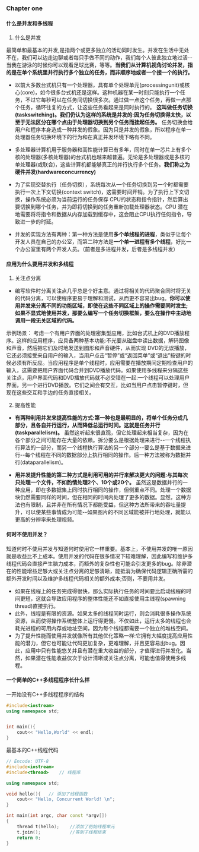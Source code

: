 ### Chapter one 

#### 什么是并发和多线程
1. 什么是并发

最简单和最基本的并发,是指两个或更多独立的活动同时发生。并发在生活中无处不在，我们可以边走边聊或者每只手做不同的动作，我们每个人彼此独立地过活--当我在游泳的时候你可以观看足球比赛，等等。**当我们从计算机视角讨论并发，指的是在单个系统里并行执行多个独立的任务，而非顺序地或者一个接一个的执行。** 

- 以前大多数台式机只有一个处理器，具有单个处理单元(processingunit)或核心(core)，如今很多台式机还是这样。这种机器在某一时刻只能执行一个任务，不过它每秒可以在任务间切换很多次。通过做一点这个任务，再做一点那个任务，循环往复的方式，让这些任务看起来是同时执行的。 **这叫做任务切换(taskswitching)。我们仍认为这样的系统是并发的:因为任务切换得太快，以至于无法区分在哪个点由于处理器切换到另个任务而挂起任务。** 任务切换会给用户和程序本身造成一种并发的假象。因为只是并发的假象，所以程序在单一处理器任务切换环境下的行为和在真正并发环境下略有不同。

- 多处理器计算机用于服务器和高性能计算已有多年，同时在单一芯片上有多个核的处理器(多核处理器)的台式机也越来越普遍。无论是多处理器或是多核的单处理器(或联合)，这些计算机都能够真正的并行执行多个任务。**我们称之为硬件并发(hardwareconcurrency)**

- 为了实现交替执行（任务切换），系统每次从一个任务切换到另一个时都需要执行一次上下文切换(context switch)，这需要时间开销。为了执行上下文切换，操作系统必须为当前运行的任务保存 CPU的状态和指令指针，然后算出要切换到哪个任务，并为即将切换到的任务重新加载处理器状态。CPU 潜在地需要将将指令和数据从内存加载到缓存中，这会阻止CPU执行任何指令，导致进一步的时延。

- 并发的实现方法有两种：第一种方法是使用**多个单线程的进程**，类似于让每个开发人员在自己的办公室，而第二种方法是**一个单一进程有多个线程**，好比一个办公室里有两个开发人员。（前者是多进程并发，后者是多线程并发）



#### 应用为什么要用并发和多线程

1. 关注点分离

- 编写软件时分离关注点几乎总是个好主意。通过将相关的代码聚合同时将无关的代码分离，可以使程序更易于理解和测试，从而更不容易出bug。**你可以使用并发来分离不同的功能区域，即使在这些不同区域上的操作需要同时发生;如果不显式地使用并发，那要么编写一个任务切换框架，要么在操作中主动地调用一段无关区域的代码。**

示例场景：
考虑一个有用户界面的处理密集型应用，比如台式机上的DVD播放程序。这样的应用程序，应具备两种基本功能:不光要从磁盘中读出数据，解码图像和声音，然后把它们及时地发送到图形和声音硬件，从而实现 DVD的无误播放，它还必须接受来自用户的输入，当用户点击“暂停”或“返回菜单”或“退出”按键的时候必须有所反应。当应用程序是单个线程时，应用需要在播放期间定期检查用户的输入，这需要把用户界面代码合并到DVD播放代码。如果使用多线程来分隔这些关注点，用户界面代码和DVD播放代码就不必交错在一起:一个线程可以处理用户界面，另一个进行DVD播放。它们之间会有交互，比如当用户点击暂停键时，但现在这些交互和手边的任务直接相关。

2. 提高性能

- **有两种利用并发来提高性能的方式:第一种也是最明显的，将单个任务分成几部分，且各自并行运行，从而降低总运行时间。这就是任务并行(taskparallelism)。** 虽然这听起来很直观，但它处理起来相当复杂，因为在各个部分之间可能存在大量的依赖。拆分要么是根据处理来进行--一个线程执行算法的一部分，而另一个线程执行算法的另一个部分--要么是基于数据来进行--每个线程在不同的数据部分上执行相同的操作。后一种方法被称为数据并行(dataparallelism)。

- **用并发提升性能的第二种方式是利用可用的并行来解决更大的问题:与其每次只处理一个文件，不如酌情处理2个、10个或20个。** 虽然这是数据并行的一种应用，即在多数据集上同时执行相同的操作，但侧重点不同。处理一个数据块仍然需要同样的时间，但在相同的时间内处理了更多的数据。显然，这种方法也有限制，且并非在所有情况下都能受益，但这种方法所带来的吞吐量提升，可以使某些事情成为可能--如果图片的不同区域能被并行地处理，就能以更高的分辨率来处理视频。



#### 何时不使用并发？

知道何时不使用并发与知道何时使用它一样重要。基本上，不使用并发的唯一原因就是收益比不上成本。使用并发的代码在很多情况下较难理解，因此编写和维护多线程代码会直接产生脑力成本，而额外的复杂性也可能会引发更多的bug。除非潜在的性能增益足够大或关注点分离的足够清晰，能抵消为确保代码逻辑正确所需的额外开发时间以及维护多线程代码相关的额外成本;否则，不要用并发。

- 如果在线程上的任务完成得很快，那么实际执行任务的时间要比启动线程的时间更短，这就会导致应用程序的整体性能还不如直接使用主线程(spawning thread)直接执行。
- 此外，线程是有限的资源。如果太多的线程同时运行，则会消耗很多操作系统资源，从而使得操作系统整体上运行得更慢。不仅如此，运行太多的线程也会耗光进程的可用内存或地址空间，因为每个线程都需要一个独立的堆栈空间。
- 为了提升性能而使用并发就像所有其他优化策略一样:它拥有大幅度提高应用性能的潜力，但它也可能让代码更加复杂，更难理解，并且更容易出bug。因此，应用中只有性能悠关并且有潜在重大收益的部分，才值得进行并发化。当然，如果潜在性能收益仅次于设计清晰或关注点分离，可能也值得使用多线程。

<!-- #### C++支持并发的一些历史
看不太懂说实话！
 -->



#### 一个简单的C++多线程程序长什么样

一开始没有C++多线程程序的结构
```cpp
#include<iostream>
using namespace std;


int main(){
    cout<< "Hello,World" << endl;
}
```


最基本的C++线程代码

```cpp
// Encode: UTF-8
#include<iostream>
#include<thread>    // 线程库

using namespace std;

void hello(){   // 添加了线程函数
    cout<< "Hello, Concurrent World! \n";
}

int main(int argc, char const *argv[])
{
    thread t(hello);    //添加了初始线程单元
    t.join();           //等到子线程结束
    return 0;
}

```



